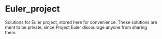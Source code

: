 # Euler_project
Solutions for Euler project, stored here for convenience. These solutions are ment to be private, 
since Project Euler discourage anyone from sharing them.  

